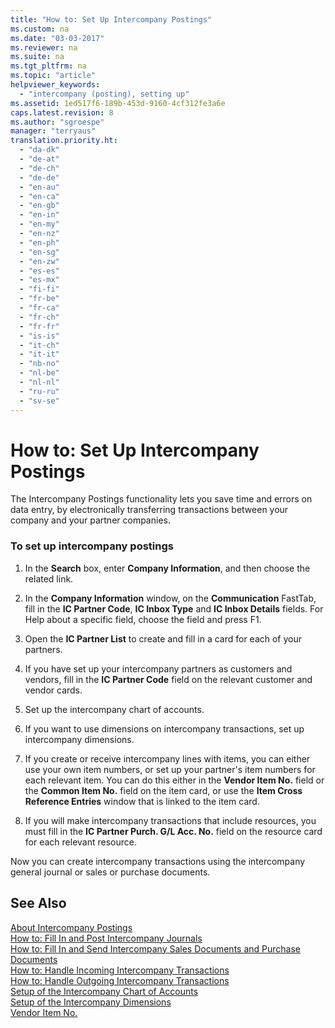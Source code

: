 ```yaml
---
title: "How to: Set Up Intercompany Postings"
ms.custom: na
ms.date: "03-03-2017"
ms.reviewer: na
ms.suite: na
ms.tgt_pltfrm: na
ms.topic: "article"
helpviewer_keywords: 
  - "intercompany (posting), setting up"
ms.assetid: 1ed517f6-189b-453d-9160-4cf312fe3a6e
caps.latest.revision: 8
ms.author: "sgroespe"
manager: "terryaus"
translation.priority.ht: 
  - "da-dk"
  - "de-at"
  - "de-ch"
  - "de-de"
  - "en-au"
  - "en-ca"
  - "en-gb"
  - "en-in"
  - "en-my"
  - "en-nz"
  - "en-ph"
  - "en-sg"
  - "en-zw"
  - "es-es"
  - "es-mx"
  - "fi-fi"
  - "fr-be"
  - "fr-ca"
  - "fr-ch"
  - "fr-fr"
  - "is-is"
  - "it-ch"
  - "it-it"
  - "nb-no"
  - "nl-be"
  - "nl-nl"
  - "ru-ru"
  - "sv-se"
---
```

# How to: Set Up Intercompany Postings
The Intercompany Postings functionality lets you save time and errors on data entry, by electronically transferring transactions between your company and your partner companies.  
  
### To set up intercompany postings  
  
1.  In the **Search** box, enter **Company Information**, and then choose the related link.  
  
2.  In the **Company Information** window, on the **Communication** FastTab, fill in the **IC Partner Code**, **IC Inbox Type** and **IC Inbox Details** fields. For Help about a specific field, choose the field and press F1.  
  
3.  Open the **IC Partner List** to create and fill in a card for each of your partners.  
  
4.  If you have set up your intercompany partners as customers and vendors, fill in the **IC Partner Code** field on the relevant customer and vendor cards.  
  
5.  Set up the intercompany chart of accounts.  
  
6.  If you want to use dimensions on intercompany transactions, set up intercompany dimensions.  
  
7.  If you create or receive intercompany lines with items, you can either use your own item numbers, or set up your partner's item numbers for each relevant item. You can do this either in the **Vendor Item No.** field or the **Common Item No.** field on the item card, or use the **Item Cross Reference Entries** window that is linked to the item card.  
  
8.  If you will make intercompany transactions that include resources, you must fill in the **IC Partner Purch. G\/L Acc. No.** field on the resource card for each relevant resource.  
  
 Now you can create intercompany transactions using the intercompany general journal or sales or purchase documents.  
  
## See Also  
 [About Intercompany Postings](../Finance/about-intercompany-postings.md)   
 [How to: Fill In and Post Intercompany Journals](../Finance/how-to-fill-in-and-post-intercompany-journals.md)   
 [How to: Fill In and Send Intercompany Sales Documents and Purchase Documents](../Finance/how-to-fill-in-and-send-intercompany-sales-documents-and-purchase-documents.md)   
 [How to: Handle Incoming Intercompany Transactions](../Finance/how-to-handle-incoming-intercompany-transactions.md)   
 [How to: Handle Outgoing Intercompany Transactions](../Finance/how-to-handle-outgoing-intercompany-transactions.md)   
 [Setup of the Intercompany Chart of Accounts](../Finance/setup-of-the-intercompany-chart-of-accounts.md)   
 [Setup of the Intercompany Dimensions](../Finance/setup-of-the-intercompany-dimensions.md)   
 [Vendor Item No.](../Topic/\($%20T_27_32%20Vendor%20Item%20No.%20$\).md)